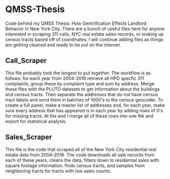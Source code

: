 # QMSS-Thesis
Code behind my QMSS Thesis: How Gentrification Effects Landlord Behavior in New York City. There are a bunch of useful files here for anyone interested in scraping 311 calls, NYC real estate sales records, or looking up census tracts based off of coordinates. I will continue adding files as things are getting cleaned and ready to be put on the internet. 

## Call_Scraper
This file probably took the longest to put together. The workflow is as follows: for each year from 2004-2016 retrieve all HPD specfic 311 complaints, group these by complaint type and sum by address. Merge these files with the PLUTO datasets to get information about the buildings and census tracts. Then separate the addresses that do not have census tract labels and send them in batches of 1000's to the census geocoder. To create a full panel, make a master list of addresses and, for each year, make sure every address that has appeared is in each year by adding rows of 0's for missing tracts. At the end I merge all of these rows into one file and export for statistical analysis. 

## Sales_Scraper

This file is the code that scraped all of the New York City residential real estate data from 2004-2016. The code downloads all sale records from each of these years, cleans the data, filters down to residential sales with square footage information, finds census tracts, and samples from neighboring tracts for tracts with low sales counts. 
